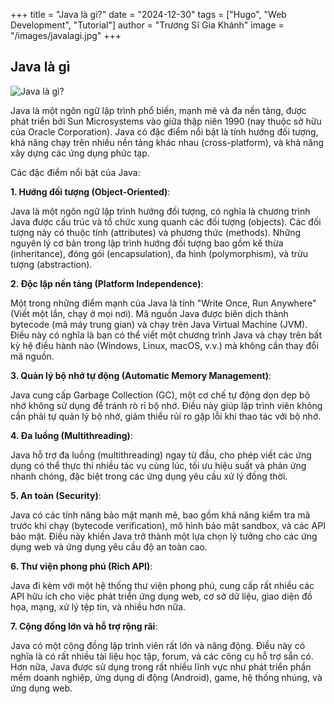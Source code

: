 +++
title = "Java là gì?"
date = "2024-12-30"
tags = ["Hugo", "Web Development", "Tutorial"]
author = "Trương Sĩ Gia Khánh"
image = "/images/javalagi.jpg"
+++

## Java là gì

![Java là gì?](/KhanhBlog/images/javalagi.jpg)

Java là một ngôn ngữ lập trình phổ biến, mạnh mẽ và đa nền tảng, được phát triển bởi Sun Microsystems vào giữa thập niên 1990 (nay thuộc sở hữu của Oracle Corporation). Java có đặc điểm nổi bật là tính hướng đối tượng, khả năng chạy trên nhiều nền tảng khác nhau (cross-platform), và khả năng xây dựng các ứng dụng phức tạp.

Các đặc điểm nổi bật của Java:

**1. Hướng đối tượng (Object-Oriented)**:

Java là một ngôn ngữ lập trình hướng đối tượng, có nghĩa là chương trình Java được cấu trúc và tổ chức xung quanh các đối tượng (objects). Các đối tượng này có thuộc tính (attributes) và phương thức (methods). Những nguyên lý cơ bản trong lập trình hướng đối tượng bao gồm kế thừa (inheritance), đóng gói (encapsulation), đa hình (polymorphism), và trừu tượng (abstraction).

**2. Độc lập nền tảng (Platform Independence)**:

Một trong những điểm mạnh của Java là tính "Write Once, Run Anywhere" (Viết một lần, chạy ở mọi nơi). Mã nguồn Java được biên dịch thành bytecode (mã máy trung gian) và chạy trên Java Virtual Machine (JVM). Điều này có nghĩa là bạn có thể viết một chương trình Java và chạy trên bất kỳ hệ điều hành nào (Windows, Linux, macOS, v.v.) mà không cần thay đổi mã nguồn.

**3. Quản lý bộ nhớ tự động (Automatic Memory Management)**:

Java cung cấp Garbage Collection (GC), một cơ chế tự động dọn dẹp bộ nhớ không sử dụng để tránh rò rỉ bộ nhớ. Điều này giúp lập trình viên không cần phải tự quản lý bộ nhớ, giảm thiểu rủi ro gặp lỗi khi thao tác với bộ nhớ.

**4. Đa luồng (Multithreading)**:

Java hỗ trợ đa luồng (multithreading) ngay từ đầu, cho phép viết các ứng dụng có thể thực thi nhiều tác vụ cùng lúc, tối ưu hiệu suất và phản ứng nhanh chóng, đặc biệt trong các ứng dụng yêu cầu xử lý đồng thời.

**5. An toàn (Security)**:

Java có các tính năng bảo mật mạnh mẽ, bao gồm khả năng kiểm tra mã trước khi chạy (bytecode verification), mô hình bảo mật sandbox, và các API bảo mật. Điều này khiến Java trở thành một lựa chọn lý tưởng cho các ứng dụng web và ứng dụng yêu cầu độ an toàn cao.

**6. Thư viện phong phú (Rich API)**:

Java đi kèm với một hệ thống thư viện phong phú, cung cấp rất nhiều các API hữu ích cho việc phát triển ứng dụng web, cơ sở dữ liệu, giao diện đồ họa, mạng, xử lý tệp tin, và nhiều hơn nữa.

**7. Cộng đồng lớn và hỗ trợ rộng rãi**:

Java có một cộng đồng lập trình viên rất lớn và năng động. Điều này có nghĩa là có rất nhiều tài liệu học tập, forum, và các công cụ hỗ trợ sẵn có. Hơn nữa, Java được sử dụng trong rất nhiều lĩnh vực như phát triển phần mềm doanh nghiệp, ứng dụng di động (Android), game, hệ thống nhúng, và ứng dụng web.

